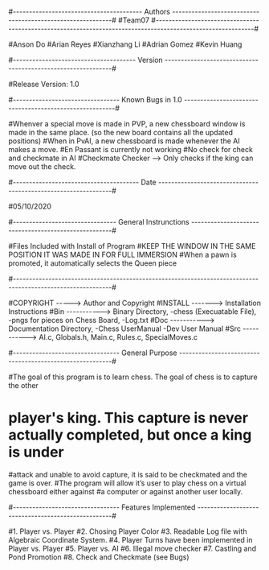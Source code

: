 #---------------------------------------- Authors -----------------------------------------------------------#
#Team07
#------------------------------------------------------------------------------------------------------------#

#Anson Do 
#Arian Reyes
#Xianzhang Li
#Adrian Gomez
#Kevin Huang

#-------------------------------------- Version -------------------------------------------------------------#

#Release Version: 1.0

#--------------------------------- Known Bugs in 1.0 --------------------------------------------------------#

#Whenver a special move is made in PVP, a new chessboard window is made in the same place. (so the new board contains all the updated positions)
#When in PvAI, a new chessboard is made whenever the AI makes a move. 
#En Passant is currently not working
#No check for check and checkmate in AI
#Checkmate Checker --> Only checks if the king can move out the check. 

#--------------------------------------- Date ---------------------------------------------------------------#

#05/10/2020

#-------------------------------- General Instrunctions -----------------------------------------------------#

#Files Included with Install of Program
#KEEP THE WINDOW IN THE SAME POSITION IT WAS MADE IN FOR FULL IMMERSION 
#When a pawn is promoted, it automatically selects the Queen piece

#------------------------------------------------------------------------------------------------------------#

#COPYRIGHT -----> Author and Copyright
#INSTALL -------> Installation Instructions
#Bin -----------> Binary Directory, -chess (Execuatable File), -pngs for pieces on Chess Board, -Log.txt
#Doc -----------> Documentation Directory, -Chess UserManual -Dev User Manual
#Src -----------> AI.c, Globals.h, Main.c, Rules.c, SpecialMoves.c 

#--------------------------------- General Purpose ---------------------------------------------------------#

#The goal of this program is to learn chess. The goal of chess is to capture the other
# player's king. This capture is never actually completed, but once a king is under 
#attack and unable to avoid capture, it is said to be checkmated and the game is over. 
#The program will allow it’s user to play chess on a virtual chessboard either against 
#a computer or against another user locally.


#--------------------------------- Features Implemented ---------------------------------------------------#

#1. Player vs. Player
#2. Chosing Player Color
#3. Readable Log file with Algebraic Coordinate System.
#4. Player Turns have been implemented in Player vs. Player
#5. Player vs. AI
#6. Illegal move checker
#7. Castling and Pond Promotion
#8. Check and Checkmate (see Bugs)